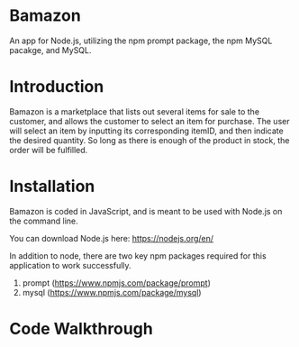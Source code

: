 # Bamazon
An app for Node.js, utilizing the npm prompt package, the npm MySQL pacakge, and MySQL. 

# Introduction
Bamazon is a marketplace that lists out several items for sale to the customer, and allows the customer to select an item for purchase. 
The user will select an item by inputting its corresponding itemID, and then indicate the desired quantity. So long as there is enough of the product in stock, the order will be fulfilled.

# Installation
Bamazon is coded in JavaScript, and is meant to be used with Node.js on the command line. 

You can download Node.js here: https://nodejs.org/en/

In addition to node, there are two key npm packages required for this application to work successfully.

1. prompt (https://www.npmjs.com/package/prompt)
2. mysql (https://www.npmjs.com/package/mysql)

# Code Walkthrough

